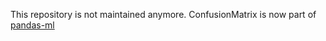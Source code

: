This repository is not maintained anymore. ConfusionMatrix is now part of [pandas-ml](https://github.com/pandas-ml/pandas-ml)
